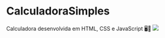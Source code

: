 # CalculadoraSimples
Calculadora desenvolvida em HTML, CSS e JavaScript :desktop_computer::dart:
<img src="[(https://github.com/FernandaSena07/CalculadoraSimples/issues/1#issue-1872368666)https://github.com/FernandaSena07/CalculadoraSimples/issues/1#issue-1872368666">


